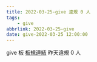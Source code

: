 ```yaml
---
title: 2022-03-25-give 違規 0 人
tags:
    - give
abbrlink: 2022-03-25-give
date: give-2022-03-25 12:00:00
---
```

give 板 [板規連結](https://www.ptt.cc/bbs/give/M.1612495900.A.C32.html)
昨天違規 0 人
